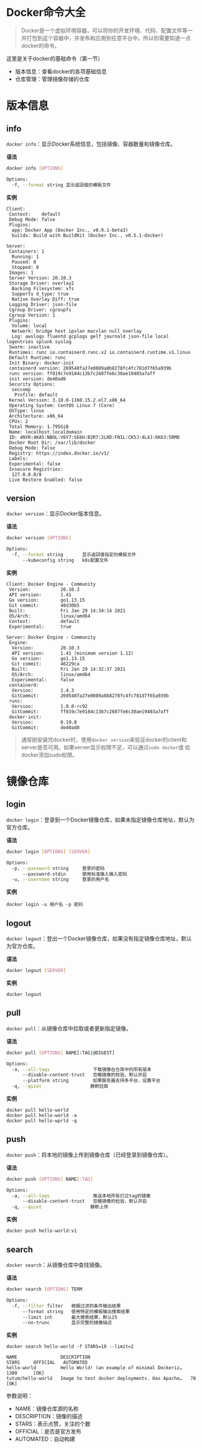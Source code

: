 # Docker命令大全


> Docker是一个虚拟环境容器，可以将你的开发环境、代码、配置文件等一并打包到这个容器中，并发布和应用到任意平台中。所以你需要知道一点docker的命令。

这里是关于docker的基础命令（第一节）

- 版本信息：查看docker的各项基础信息
- 仓库管理：管理镜像存储的仓库

# 版本信息

## info

`docker info`：显示Docker系统信息，包括镜像、容器数量和镜像仓库。

**语法**

```bash
docker info [OPTIONS]

Options:
  -f, --format string 显示返回值的模板文件
```

**实例**

```
Client:
 Context:    default
 Debug Mode: false
 Plugins:
  app: Docker App (Docker Inc., v0.9.1-beta3)
  buildx: Build with BuildKit (Docker Inc., v0.5.1-docker)

Server:
 Containers: 1
  Running: 1
  Paused: 0
  Stopped: 0
 Images: 1
 Server Version: 20.10.3
 Storage Driver: overlay2
  Backing Filesystem: xfs
  Supports d_type: true
  Native Overlay Diff: true
 Logging Driver: json-file
 Cgroup Driver: cgroupfs
 Cgroup Version: 1
 Plugins:
  Volume: local
  Network: bridge host ipvlan macvlan null overlay
  Log: awslogs fluentd gcplogs gelf journald json-file local logentries splunk syslog
 Swarm: inactive
 Runtimes: runc io.containerd.runc.v2 io.containerd.runtime.v1.linux
 Default Runtime: runc
 Init Binary: docker-init
 containerd version: 269548fa27e0089a8b8278fc4fc781d7f65a939b
 runc version: ff819c7e9184c13b7c2607fe6c30ae19403a7aff
 init version: de40ad0
 Security Options:
  seccomp
   Profile: default
 Kernel Version: 3.10.0-1160.15.2.el7.x86_64
 Operating System: CentOS Linux 7 (Core)
 OSType: linux
 Architecture: x86_64
 CPUs: 2
 Total Memory: 1.795GiB
 Name: localhost.localdomain
 ID: 4NYR:4KA5:NBOL:V6Y7:SE6H:B2R7:2LRD:FNIL:CK5J:4L4J:6K63:5RMO
 Docker Root Dir: /var/lib/docker
 Debug Mode: false
 Registry: https://index.docker.io/v1/
 Labels:
 Experimental: false
 Insecure Registries:
  127.0.0.0/8
 Live Restore Enabled: false
```

## version

`docker version`：显示Docker版本信息。

**语法**

```bash
docker version [OPTIONS]

Options:
  -f, --format string       显示返回值指定的模板文件
      --kubeconfig string	k8s配置文件
```

**实例**

```
Client: Docker Engine - Community
 Version:           20.10.3
 API version:       1.41
 Go version:        go1.13.15
 Git commit:        48d30b5
 Built:             Fri Jan 29 14:34:14 2021
 OS/Arch:           linux/amd64
 Context:           default
 Experimental:      true

Server: Docker Engine - Community
 Engine:
  Version:          20.10.3
  API version:      1.41 (minimum version 1.12)
  Go version:       go1.13.15
  Git commit:       46229ca
  Built:            Fri Jan 29 14:32:37 2021
  OS/Arch:          linux/amd64
  Experimental:     false
 containerd:
  Version:          1.4.3
  GitCommit:        269548fa27e0089a8b8278fc4fc781d7f65a939b
 runc:
  Version:          1.0.0-rc92
  GitCommit:        ff819c7e9184c13b7c2607fe6c30ae19403a7aff
 docker-init:
  Version:          0.19.0
  GitCommit:        de40ad0
```

> 通常刚安装完docker时，使用`docker version`来验证docker的client和server是否可用。如果server显示权限不足，可以通过`sudo docker`或 给docker添加sudo权限。

# 镜像仓库

## login

`docker login`：登录到一个Docker镜像仓库，如果未指定镜像仓库地址，默认为官方仓库。

**语法**

```bash
docker login [OPTIONS] [SERVER]

Options:
  -p, --password string		登录的密码
      --password-stdin 		使用标准输入输入密码
  -u, --username string		登录的用户名
```

**实例**

```
docker login -u 用户名 -p 密码
```

## logout

`docker logout`：登出一个Docker镜像仓库，如果没有指定镜像仓库地址，默认为官方仓库。

**语法**

```bash
docker logout [SERVER]
```

**实例**

```
docker logout
```

## pull

`docker pull`：从镜像仓库中拉取或者更新指定镜像。

**语法**

```bash
docker pull [OPTIONS] NAME[:TAG|@DIGEST]

Options:
  -a, --all-tags                下载镜像在仓库中的所有版本
      --disable-content-trust   忽略镜像的校验，默认开启
      --platform string       	如果服务器支持多平台，设置平台
  -q, --quiet				   静默拉取
```

**实例**

```
docker pull hello-world
docker pull hello-world -a
docker pull hello-wprld -q
```

## push

`docker push`：将本地的镜像上传到镜像仓库（已经登录到镜像仓库）。

**语法**

```bash
docker push [OPTIONS] NAME[:TAG]

Options:
  -a, --all-tags                推送本地所有打过tag的镜像
      --disable-content-trust   忽略镜像的检验，默认开启
  -q, --quiet				   静默上传
```

**实例**

```
docker push hello-world:v1
```

## search

`docker search`：从镜像仓库中查找镜像。

**语法**

```bash
docker search [OPTIONS] TERM

Options:
  -f, --filter filter   根据过滤的条件输出结果
      --format string   使用特定的模板输出搜索结果
      --limit int       最大搜索结果，默认25
      --no-trunc		显示完整的镜像描述
```

**实例**

```
docker search hello-world -f STARS=10 --limit=2

NAME                DESCRIPTION                                     STARS     OFFICIAL   AUTOMATED
hello-world         Hello World! (an example of minimal Dockeriz…   1380      [OK]
tutum/hello-world   Image to test docker deployments. Has Apache…   78                   [OK]
```

参数说明：

- NAME：镜像仓库源的名称
- DESCRIPTION：镜像的描述
- STARS：表示点赞，关注的个数
- OFFICIAL：是否是官方发布
- AUTOMATED：自动构建


